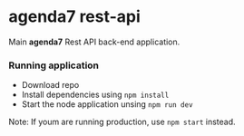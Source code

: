 # agenda7 rest-api

Main **agenda7** Rest API back-end application.

### Running application

- Download repo
- Install dependencies using `npm install`
- Start the node application unsing `npm run dev`

Note: If youm are running production, use `npm start` instead.

